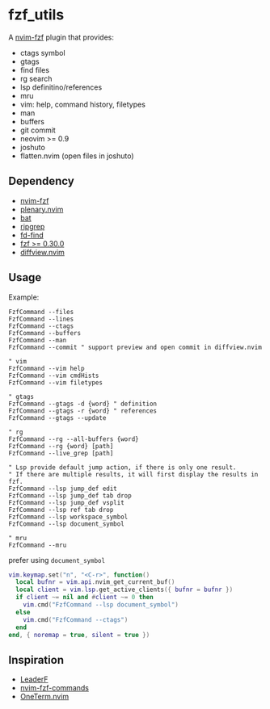 # fzf_utils

A [nvim-fzf](https://github.com/vijaymarupudi/nvim-fzf) plugin that provides:

- ctags symbol
- gtags
- find files
- rg search
- lsp definitino/references
- mru
- vim: help, command history, filetypes
- man
- buffers
- git commit
- neovim >= 0.9
- joshuto
- flatten.nvim (open files in joshuto)

## Dependency

- [nvim-fzf](https://github.com/vijaymarupudi/nvim-fzf)
- [plenary.nvim](https://github.com/nvim-lua/plenary.nvim)
- [bat](https://github.com/sharkdp/bat)
- [ripgrep](https://github.com/BurntSushi/ripgrep)
- [fd-find](https://github.com/sharkdp/fd)
- [fzf >= 0.30.0](https://github.com/junegunn/fzf)
- [diffview.nvim](https://github.com/sindrets/diffview.nvim)

## Usage

Example:

```vim
FzfCommand --files
FzfCommand --lines
FzfCommand --ctags
FzfCommand --buffers
FzfCommand --man
FzfCommand --commit " support preview and open commit in diffview.nvim

" vim
FzfCommand --vim help
FzfCommand --vim cmdHists
FzfCommand --vim filetypes

" gtags
FzfCommand --gtags -d {word} " definition
FzfCommand --gtags -r {word} " references
FzfCommand --gtags --update

" rg
FzfCommand --rg --all-buffers {word}
FzfCommand --rg {word} [path]
FzfCommand --live_grep [path]

" Lsp provide default jump action, if there is only one result.
" If there are multiple results, it will first display the results in fzf.
FzfCommand --lsp jump_def edit
FzfCommand --lsp jump_def tab drop
FzfCommand --lsp jump_def vsplit
FzfCommand --lsp ref tab drop
FzfCommand --lsp workspace_symbol
FzfCommand --lsp document_symbol

" mru
FzfCommand --mru
```

prefer using `document_symbol`

```lua
vim.keymap.set("n", "<C-r>", function()
  local bufnr = vim.api.nvim_get_current_buf()
  local client = vim.lsp.get_active_clients({ bufnr = bufnr })
  if client ~= nil and #client ~= 0 then
    vim.cmd("FzfCommand --lsp document_symbol")
  else
    vim.cmd("FzfCommand --ctags")
  end
end, { noremap = true, silent = true })
```

## Inspiration

- [LeaderF](https://github.com/Yggdroot/LeaderF)
- [nvim-fzf-commands](https://github.com/vijaymarupudi/nvim-fzf-commands)
- [OneTerm.nvim](https://github.com/LoricAndre/OneTerm.nvim)
